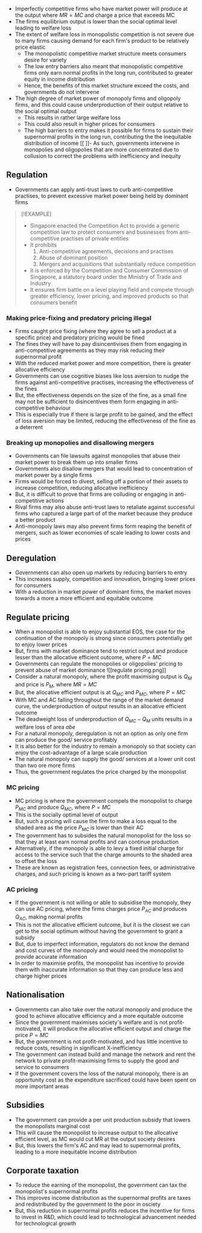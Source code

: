 - Imperfectly competitive firms who have market power will produce at the output where $MR = MC$ and charge a price that exceeds MC
- The firms equilibrium output is lower than the social optimal level leading to welfare loss
- The extent of welfare loss in monopolistic competition is not severe due to many firms causing demand for each firm's product to be relatively price elastic
	- The monopolistic competitive market structure meets consumers desire for variety
	- The low entry barriers also meant that monopolistic competitive firms only earn normal profits in the long run, contributed to greater equity in income distribution
	- Hence, the benefits of this market structure exceed the costs, and governments do not intervene
- The high degree of market power of monopoly firms and oligopoly firms, and this could cause underproduction of their output relative to the social optimal output
	- This results in rather large welfare loss
	- This could also result in higher prices for consumers
	- The high barriers to entry makes it possible for firms to sustain their supernormal profits in the long run, contributing the the inequitable distribution of income
[[	]]- As such, governments intervene in monopolies and oligopolies that are more concentrated due to collusion to correct the problems with inefficiency and inequity
## Regulation
- Governments can apply anti-trust laws to curb anti-competitive practises, to prevent excessive market power being held by dominant firms

>[!EXAMPLE]
>- Singapore enacted the Competition Act to provide a generic competition law to protect consumers and businesses from anti-competitive practises of private entities
>- It prohibits
>	1. Anti-competitive agreements, decisions and practises
>	2. Abuse of dominant position
>	3. Mergers and acquisitions that substantially reduce competition
>- It is enforced by the Competition and Consumer Commission of Singapore, a statutory board under the Ministry of Trade and Industry
>- It ensures firm battle on a level playing field and compete through greater efficiency, lower pricing, and improved products so that consumers benefit

### Making price-fixing and predatory pricing illegal
- Firms caught price fixing (where they agree to sell a product at a specific price) and predatory pricing would be fined
- The fines they will have to pay disincentivises them from engaging in anti-competitive agreements as they may risk reducing their supernormal profit
- With the reduced market power and more competition, there is greater allocative efficiency
- Governments can use cognitive biases like loss aversion to nudge the firms against anti-competitive practises, increasing the effectiveness of the fines
- But, the effectiveness depends on the size of the fine, as a small fine may not be sufficient to disincentives them form engaging in anti-competitive behaviour
- This is especially true if there is large profit to be gained, and the effect of loss aversion may be limited, reducing the effectiveness of the fine as a deterrent
### Breaking up monopolies and disallowing mergers
- Governments can file lawsuits against monopolies that abuse their market power to break them up into smaller firms
- Governments also disallow mergers that would lead to concentration of market power by a single firms
- Firms would be forced to divest, selling off a portion of their assets to increase competition, reducing allocative inefficiency
- But, it is difficult to prove that firms are colluding or engaging in anti-competitive actions
- Rival firms may also abuse anti-trust laws to retaliate against successful firms who captured a large part of of the market because they produce a better product
- Anti-monopoly laws may also prevent firms form reaping the benefit of mergers, such as lower economies of scale leading to lower costs and prices
## Deregulation
- Governments can also open up markets by reducing barriers to entry
- This increases supply, competition and innovation, bringing lower prices for consumers
- With a reduction in market power of dominant firms, the market moves towards a more a more efficient and equitable outcome
## Regulate pricing
- When a monopolist is able to enjoy substantial EOS, the case for the continuation of the monopoly is strong since consumers potentially get to enjoy lower prices
- But, firms with market dominance tend to restrict output and produce lesser than the allocative efficient outcome, where $P=MC$
- Governments can regulate the monopolies or oligopolies' pricing to prevent abuse of market dominance
![[regulate pricing.png]]
- Consider a natural monopoly, where the profit maximising output is $Q_M$ and price is $P_M$, where $MR = MC$
- But, the allocative efficient output is at $Q_{MC}$ and $P_{MC}$, where $P=MC$
- With MC and AC falling throughout the range of the market demand curve, the underproduction of output results in an allocative efficient outcome
- The deadweight loss of underproduction of $Q_{MC} - Q_M$ units results in a welfare loss of area $abe$
- For a natural monopoly, deregulation is not an option as only one firm can produce the good/ service profitably
- It is also better for the industry to remain a monopoly so that society can enjoy the cost-advantage of a large scale production
- The natural monopoly can supply the good/ services at a lower unit cost than two ore more firms
- Thus, the government regulates the price charged by the monopolist
### MC pricing
- MC pricing is where the government compels the monopolist to charge $P_{MC}$ and produce $Q_{MC}$, where $P = MC$
- This is the socially optimal level of output
- But, such a pricing will cause the firm to make a loss equal to the shaded area as the price $P_{MC}$ is lower than their AC
- The government has to subsides the natural monopolist for the loss so that they at least earn normal profits and can continue production
- Alternatively, if the monopoly is able to levy a fixed initial charge for access to the service such that the charge amounts to the shaded area to offset the loss
- These are known as registration fees, connection fees, or administrative charges, and such pricing is known as a two-part tariff system
### AC pricing
- If the government is not willing or able to subsidise the monopoly, they can use AC pricing, where the firms charges price $P_{AC}$ and produces $Q_{AC}$, making normal profits
- This is not the allocative efficient outcome, but it is the closest we can get to the social optimum without having the government to grant a subsidy
- But, due to imperfect information, regulators do not know the demand and cost curves of the monopoly and would need the monopolist to provide accurate information
- In order to maximise profits, the monopolist has incentive to provide them with inaccurate information so that they can produce less and charge higher prices
## Nationalisation
- Governments can also take over the natural monopoly and produce the good to achieve allocative efficiency and a more equitable outcome
- Since the government maximises society's welfare and is not profit-motivated, it will produce the allocative efficient output and charge the price $P=MC$
- But, the government is not profit-motivated, and has little incentive to reduce costs, resulting in significant X-inefficiency
- The government can instead build and manage the network and rent the network to private profit-maximising firms to supply the good and service to consumers
- If the government covers the loss of the natural monopoly, there is an opportunity cost as the expenditure sacrificed could have been spent on more important areas
## Subsidies
- The government can provide a per unit production subsidy that lowers the monopolists marginal cost
- This will cause the monopolist to increase output to the allocative efficient level, as MC would cut MR at the output society desires
- But, this lowers the firm's AC and may lead to supernormal profits, leading to a more inequitable income distribution
## Corporate taxation
- To reduce the earning of the monopolist, the government can tax the monopolist's supernormal profits
- This improves income distribution as the supernormal profits are taxes and redistributed by the government to the poor in osciety
- But, this reduction in supernormal profits reduces the incentive for firms to invest in R&D, which could lead to technological advancement needed for technological growth